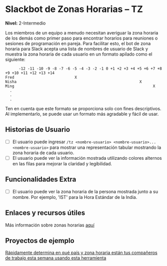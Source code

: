 # Slackbot de Zonas Horarias – TZ  
**Nivel:** 2-Intermedio  
  
Los miembros de un equipo a menudo necesitan averiguar la zona horaria de los demás como primer paso para encontrar horarios para reuniones o sesiones de programación en pareja. Para facilitar esto, el bot de zona horaria para Slack acepta una lista de nombres de usuario de Slack y muestra la zona horaria de cada usuario en un formato apilado como el siguiente:  
  

```
      -12 -11 -10 -9 -8 -7 -6 -5 -4 -3 -2 -1 0 +1 +2 +3 +4 +5 +6 +7 +8 +9 +10 +11 +12 +13 +14
Fred                           X
Nisha                                                       X
Ming                                                              X
  .
  .
  .
```
  
Ten en cuenta que este formato se proporciona solo con fines descriptivos. Al implementarlo, se puede usar un formato más agradable y fácil de usar.  
  
## Historias de Usuario  
  
-   [ ] El usuario puede ingresar `/tz <nombre-usuario> <nombre-usuario>...<nombre-usuario>` para mostrar una representación tabular mostrando la zona horaria de cada usuario.  
-   [ ] El usuario puede ver la información mostrada utilizando colores alternos en las filas para mejorar la claridad y legibilidad.  
  
## Funcionalidades Extra  
  
-   [ ] El usuario puede ver la zona horaria de la persona mostrada junto a su nombre. Por ejemplo, 'IST' para la Hora Estándar de la India.  
  
## Enlaces y recursos útiles  
  
Más información sobre zonas horarias [aquí](https://www.timeanddate.com/time/current-number-time-zones.html)  
  
## Proyectos de ejemplo  
  
[Rápidamente determina en qué país y zona horaria están tus compañeros de trabajo esta semana usando esta herramienta](https://lifehacker.com/quickly-determine-what-country-and-time-zone-your-cowor-1833011887)  